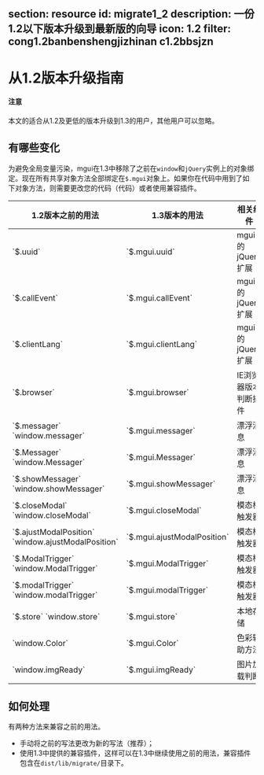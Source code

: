 ﻿section: resource
id: migrate1_2
description: 一份1.2以下版本升级到最新版的向导
icon: 1.2
filter: cong1.2banbenshengjizhinan c1.2bbsjzn
---

# 从1.2版本升级指南

<div class="alert alert-warning with-icon">
  <i class="icon-info-sign"></i>
  <div class="content">
    <h4>注意</h4>
    <p>本文的适合从1.2及更低的版本升级到1.3的用户，其他用户可以忽略。</p>
  </div>
</div>

## 有哪些变化

为避免全局变量污染，mgui在1.3中移除了之前在`window`和`jQuery`实例上的对象绑定。现在所有共享对象方法全部绑定在`$.mgui`对象上。如果你在代码中用到了如下对象方法，则需要更改您的代码（代码）或者使用兼容插件。

<table class="table table-bordered">
  <thead>
    <tr>
      <th>1.2版本之前的用法</th>
      <th>1.3版本的用法</th>
      <th>相关组件</th>
    </tr>
  </thead>
  <tbody>
    <tr>
      <td>`$.uuid`</td>
      <td>`$.mgui.uuid`</td>
      <td>mgui的jQuery扩展</td>
    </tr>
    <tr>
      <td>`$.callEvent`</td>
      <td>`$.mgui.callEvent`</td>
      <td>mgui的jQuery扩展</td>
    </tr>
    <tr>
      <td>`$.clientLang`</td>
      <td>`$.mgui.clientLang`</td>
      <td>mgui的jQuery扩展</td>
    </tr>
    <tr>
      <td>`$.browser`</td>
      <td>`$.mgui.browser`</td>
      <td>IE浏览器版本判断插件</td>
    </tr>
    <tr>
      <td>`$.messager` `window.messager`</td>
      <td>`$.mgui.messager`</td>
      <td>漂浮消息</td>
    </tr>
    <tr>
      <td>`$.Messager` `window.Messager`</td>
      <td>`$.mgui.Messager`</td>
      <td>漂浮消息</td>
    </tr>
    <tr>
      <td>`$.showMessager` `window.showMessager`</td>
      <td>`$.mgui.showMessager`</td>
      <td>漂浮消息</td>
    </tr>
    <tr>
      <td>`$.closeModal` `window.closeModal`</td>
      <td>`$.mgui.closeModal`</td>
      <td>模态框触发器</td>
    </tr>
    <tr>
      <td>`$.ajustModalPosition` `window.ajustModalPosition`</td>
      <td>`$.mgui.ajustModalPosition`</td>
      <td>模态框触发器</td>
    </tr>
    <tr>
      <td>`$.ModalTrigger` `window.ModalTrigger`</td>
      <td>`$.mgui.ModalTrigger`</td>
      <td>模态框触发器</td>
    </tr>
    <tr>
      <td>`$.modalTrigger` `window.modalTrigger`</td>
      <td>`$.mgui.modalTrigger`</td>
      <td>模态框触发器</td>
    </tr>
    <tr>
      <td>`$.store` `window.store`</td>
      <td>`$.mgui.store`</td>
      <td>本地存储</td>
    </tr>
    <tr>
      <td>`window.Color`</td>
      <td>`$.mgui.Color`</td>
      <td>色彩辅助方法</td>
    </tr>
    <tr>
      <td>`window.imgReady`</td>
      <td>`$.mgui.imgReady`</td>
      <td>图片加载判断</td>
    </tr>
  </tbody>
</table>

## 如何处理

有两种方法来兼容之前的用法。

*   手动将之前的写法更改为新的写法（推荐）；
*   使用1.3中提供的兼容插件，这样可以在1.3中继续使用之前的用法，兼容插件包含在`dist/lib/migrate/`目录下。
